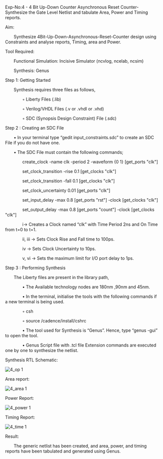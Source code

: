 Exp-No:4 - 4 Bit Up-Down Counter Asynchronous Reset Counter-Synthesize the Gate Level Netlist and tabulate Area, Power and Timing reports.


Aim:

  Synthesize 4Bit-Up-Down-Asynchronous-Reset-Counter design using Constraints and analyse reports, Timing, area and Power.

Tool Required:

  Functional Simulation: Incisive Simulator (ncvlog, ncelab, ncsim)

  Synthesis: Genus

Step 1: Getting Started

  Synthesis requires three files as follows,

    ◦ Liberty Files (.lib)

    ◦ Verilog/VHDL Files (.v or .vhdl or .vhd)

    ◦ SDC (Synopsis Design Constraint) File (.sdc)

Step 2 : Creating an SDC File

  • In your terminal type “gedit input_constraints.sdc” to create an SDC File if you do not have one.

  • The SDC File must contain the following commands;

    create_clock -name clk -period 2 -waveform {0 1} [get_ports "clk"]

    set_clock_transition -rise 0.1 [get_clocks "clk"]

    set_clock_transition -fall 0.1 [get_clocks "clk"]

    set_clock_uncertainty 0.01 [get_ports "clk"]

    set_input_delay -max 0.8 [get_ports "rst"] -clock [get_clocks "clk"]

    set_output_delay -max 0.8 [get_ports "count"] -clock [get_clocks "clk"]

    i→ Creates a Clock named “clk” with Time Period 2ns and On Time from t=0 to t=1.

    ii, iii → Sets Clock Rise and Fall time to 100ps.

    iv → Sets Clock Uncertainty to 10ps.

    v, vi → Sets the maximum limit for I/O port delay to 1ps.

Step 3 : Performing Synthesis

  The Liberty files are present in the library path,

    • The Available technology nodes are 180nm ,90nm and 45nm.

    • In the terminal, initialise the tools with the following commands if a new terminal is being used.

    ◦ csh

    ◦ source /cadence/install/cshrc

    • The tool used for Synthesis is “Genus”. Hence, type “genus -gui” to open the tool.

    • Genus Script file with .tcl file Extension commands are executed one by one to synthesize the netlist.


Synthesis RTL Schematic:


![4_op 1](https://github.com/user-attachments/assets/859ed54e-9b70-4f95-89ce-cdf5bd61ef8d)



Area report:


![4_area 1](https://github.com/user-attachments/assets/71b55cc8-4508-45a5-aabd-47dfc8eb51b9)






Power Report:


![4_power 1](https://github.com/user-attachments/assets/5404ffc6-4ac0-4619-b4ee-8630e042a75e)



Timing Report:


![4_time 1](https://github.com/user-attachments/assets/9a1ab76c-d501-423c-8c6e-0aa6c0ce3af1)



Result:

  The generic netlist has been created, and area, power, and timing reports have been tabulated and generated using Genus.



